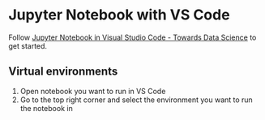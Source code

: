 # Jupyter Notebook with VS Code

Follow [Jupyter Notebook in Visual Studio Code - Towards Data Science](https://towardsdatascience.com/jupyter-notebook-in-visual-studio-code-3fc21a36fe43) to get started.

## Virtual environments
1. Open notebook you want to run in VS Code
2. Go to the top right corner and select the environment you want to run the notebook in
